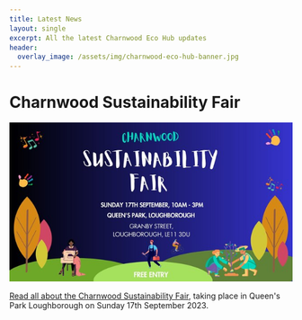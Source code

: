 ```yaml
---
title: Latest News
layout: single
excerpt: All the latest Charnwood Eco Hub updates
header:
  overlay_image: /assets/img/charnwood-eco-hub-banner.jpg
---
```


# Charnwood Sustainability Fair

[![Charnwood Sustainability Fair](/assets/img/sustainability-fair-sept-2023-medium.jpg "Charnwood Sustainability Fair")](/news/sustainability-fair/)

[Read all about the Charnwood Sustainability Fair](/news/sustainability-fair/), taking place in Queen's Park Loughborough on Sunday 17th September 2023.


